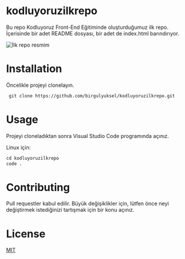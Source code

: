 # kodluyoruzilkrepo
Bu repo Kodluyoruz Front-End Eğitiminde oluşturduğumuz ilk repo. İçerisinde bir adet README dosyası, bir adet de index.html barındırıyor.

![İlk repo resmim](C:\Users\birgu\Desktop\image.png)

# Installation
Öncelikle projeyi clonelayın.
```html
 git clone https://github.com/birgulyuksel/kodluyoruzilkrepo.git
```
# Usage
Projeyi cloneladıktan sonra Visual Studio Code programında açınız.

Linux için:
```html
cd kodluyoruzilkrepo
code .
```
# Contributing
Pull requestler kabul edilir. Büyük değişiklikler için, lütfen önce neyi değiştirmek istediğinizi tartışmak için bir konu açınız.

# License
[MIT](https://choosealicense.com/licenses/mit/)
